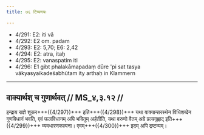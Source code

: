 ```yaml
---
title: ७६ टिप्पणयः

---
```

- 4/291: E2: iti vā
- 4/292: E2 om. padam
- 4/293: E2: 5,70; E6: 2,42
- 4/294: E2: atra, itaḥ
- 4/295: E2: vanaspatim iti
- 4/296: E1 gibt phalakāmapadaṃ dūre 'pi sat tasya vākyasyaikadeśabhūtam ity arthaḥ in Klammern

____________________________________________


## वाक्यार्थश् च गुणार्थवत् // MS_४,३.१२ //

इन्द्राय राज्ञे शूकर+++({4/297})+++ इति+++({4/298})+++ यथा वाक्यान्तरस्थेन विधिशब्देन गुणविधानं भवति, एवं फलविधानम् अपि भवितुम् अर्हतीति, यथा वरुणो वैतम् अग्रे प्रत्यगृह्णाद् इति+++({4/299})+++ व्यवधारणकल्पना। एवम्+++({4/300})+++ इदम् अपि द्रष्टव्यम्।
